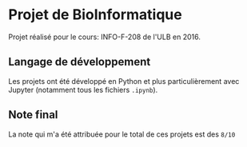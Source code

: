 # Projet de BioInformatique
Projet réalisé pour le cours: INFO-F-208 de l'ULB en 2016.

## Langage de développement
Les projets ont été développé en Python et plus particulièrement avec Jupyter (notamment tous les fichiers `.ipynb`).

## Note final
La note qui m'a été attribuée pour le total de ces projets est des `8/10`